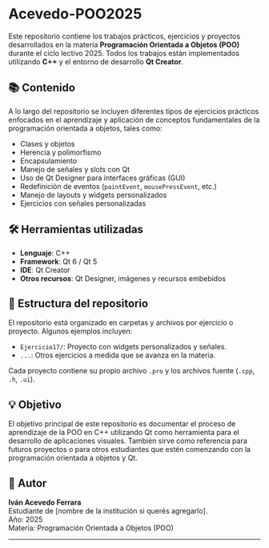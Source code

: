 # Acevedo-POO2025

Este repositorio contiene los trabajos prácticos, ejercicios y proyectos desarrollados en la materia **Programación Orientada a Objetos (POO)** durante el ciclo lectivo 2025. Todos los trabajos están implementados utilizando **C++** y el entorno de desarrollo **Qt Creator**.

## 📚 Contenido

A lo largo del repositorio se incluyen diferentes tipos de ejercicios prácticos enfocados en el aprendizaje y aplicación de conceptos fundamentales de la programación orientada a objetos, tales como:

- Clases y objetos
- Herencia y polimorfismo
- Encapsulamiento
- Manejo de señales y slots con Qt
- Uso de Qt Designer para interfaces gráficas (GUI)
- Redefinición de eventos (`paintEvent`, `mousePressEvent`, etc.)
- Manejo de layouts y widgets personalizados
- Ejercicios con señales personalizadas

## 🛠️ Herramientas utilizadas

- **Lenguaje**: C++
- **Framework**: Qt 6 / Qt 5
- **IDE**: Qt Creator
- **Otros recursos**: Qt Designer, imágenes y recursos embebidos

## 📁 Estructura del repositorio

El repositorio está organizado en carpetas y archivos por ejercicio o proyecto. Algunos ejemplos incluyen:

- `Ejercicio17/`: Proyecto con widgets personalizados y señales.
- `...`: Otros ejercicios a medida que se avanza en la materia.

Cada proyecto contiene su propio archivo `.pro` y los archivos fuente (`.cpp`, `.h`, `.ui`).

## 💡 Objetivo

El objetivo principal de este repositorio es documentar el proceso de aprendizaje de la POO en C++ utilizando Qt como herramienta para el desarrollo de aplicaciones visuales. También sirve como referencia para futuros proyectos o para otros estudiantes que estén comenzando con la programación orientada a objetos y Qt.

## 📌 Autor

**Iván Acevedo Ferrara**  
Estudiante de [nombre de la institución si querés agregarlo].  
Año: 2025  
Materia: Programación Orientada a Objetos (POO)

---

